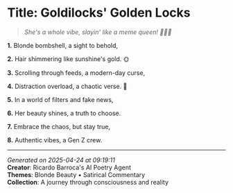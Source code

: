 # Title: Goldilocks' Golden Locks

> *She's a whole vibe, slayin' like a meme queen! 💅🏼😉*

**1.** Blonde bombshell, a sight to behold,


**2.** Hair shimmering like sunshine's gold. 🌞


**3.** Scrolling through feeds, a modern-day curse,


**4.** Distraction overload, a chaotic verse. 📱


**5.** In a world of filters and fake news,


**6.** Her beauty shines, a truth to choose.


**7.** Embrace the chaos, but stay true,


**8.** Authentic vibes, a Gen Z crew.



---

*Generated on 2025-04-24 at 09:19:11*  
**Creator**: Ricardo Barroca's AI Poetry Agent  
**Themes**: Blonde Beauty • Satirical Commentary  
**Collection**: A journey through consciousness and reality